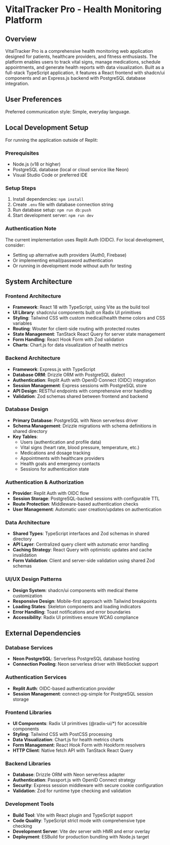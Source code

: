 # VitalTracker Pro - Health Monitoring Platform

## Overview

VitalTracker Pro is a comprehensive health monitoring web application designed for patients, healthcare providers, and fitness enthusiasts. The platform enables users to track vital signs, manage medications, schedule appointments, and generate health reports with data visualization. Built as a full-stack TypeScript application, it features a React frontend with shadcn/ui components and an Express.js backend with PostgreSQL database integration.

## User Preferences

Preferred communication style: Simple, everyday language.

## Local Development Setup

For running the application outside of Replit:

### Prerequisites
- Node.js (v18 or higher)
- PostgreSQL database (local or cloud service like Neon)
- Visual Studio Code or preferred IDE

### Setup Steps
1. Install dependencies: `npm install`
2. Create `.env` file with database connection string
3. Run database setup: `npm run db:push`
4. Start development server: `npm run dev`

### Authentication Note
The current implementation uses Replit Auth (OIDC). For local development, consider:
- Setting up alternative auth providers (Auth0, Firebase)
- Or implementing email/password authentication
- Or running in development mode without auth for testing

## System Architecture

### Frontend Architecture
- **Framework**: React 18 with TypeScript, using Vite as the build tool
- **UI Library**: shadcn/ui components built on Radix UI primitives
- **Styling**: Tailwind CSS with custom medical/health theme colors and CSS variables
- **Routing**: Wouter for client-side routing with protected routes
- **State Management**: TanStack React Query for server state management
- **Form Handling**: React Hook Form with Zod validation
- **Charts**: Chart.js for data visualization of health metrics

### Backend Architecture
- **Framework**: Express.js with TypeScript
- **Database ORM**: Drizzle ORM with PostgreSQL dialect
- **Authentication**: Replit Auth with OpenID Connect (OIDC) integration
- **Session Management**: Express sessions with PostgreSQL store
- **API Design**: RESTful endpoints with comprehensive error handling
- **Validation**: Zod schemas shared between frontend and backend

### Database Design
- **Primary Database**: PostgreSQL with Neon serverless driver
- **Schema Management**: Drizzle migrations with schema definitions in shared directory
- **Key Tables**: 
  - Users (authentication and profile data)
  - Vital signs (heart rate, blood pressure, temperature, etc.)
  - Medications and dosage tracking
  - Appointments with healthcare providers
  - Health goals and emergency contacts
  - Sessions for authentication state

### Authentication & Authorization
- **Provider**: Replit Auth with OIDC flow
- **Session Storage**: PostgreSQL-backed sessions with configurable TTL
- **Route Protection**: Middleware-based authentication checks
- **User Management**: Automatic user creation/updates on authentication

### Data Architecture
- **Shared Types**: TypeScript interfaces and Zod schemas in shared directory
- **API Layer**: Centralized query client with automatic error handling
- **Caching Strategy**: React Query with optimistic updates and cache invalidation
- **Form Validation**: Client and server-side validation using shared Zod schemas

### UI/UX Design Patterns
- **Design System**: shadcn/ui components with medical theme customization
- **Responsive Design**: Mobile-first approach with Tailwind breakpoints
- **Loading States**: Skeleton components and loading indicators
- **Error Handling**: Toast notifications and error boundaries
- **Accessibility**: Radix UI primitives ensure WCAG compliance

## External Dependencies

### Database Services
- **Neon PostgreSQL**: Serverless PostgreSQL database hosting
- **Connection Pooling**: Neon serverless driver with WebSocket support

### Authentication Services
- **Replit Auth**: OIDC-based authentication provider
- **Session Management**: connect-pg-simple for PostgreSQL session storage

### Frontend Libraries
- **UI Components**: Radix UI primitives (@radix-ui/*) for accessible components
- **Styling**: Tailwind CSS with PostCSS processing
- **Data Visualization**: Chart.js for health metrics charts
- **Form Management**: React Hook Form with Hookform resolvers
- **HTTP Client**: Native fetch API with TanStack React Query

### Backend Libraries
- **Database**: Drizzle ORM with Neon serverless adapter
- **Authentication**: Passport.js with OpenID Connect strategy
- **Security**: Express session middleware with secure cookie configuration
- **Validation**: Zod for runtime type checking and validation

### Development Tools
- **Build Tool**: Vite with React plugin and TypeScript support
- **Code Quality**: TypeScript strict mode with comprehensive type checking
- **Development Server**: Vite dev server with HMR and error overlay
- **Deployment**: ESBuild for production bundling with Node.js target